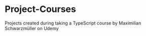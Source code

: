 # Project-Courses

Projects created during taking a TypeScript course by Maximilian Schwarzmüller on Udemy
